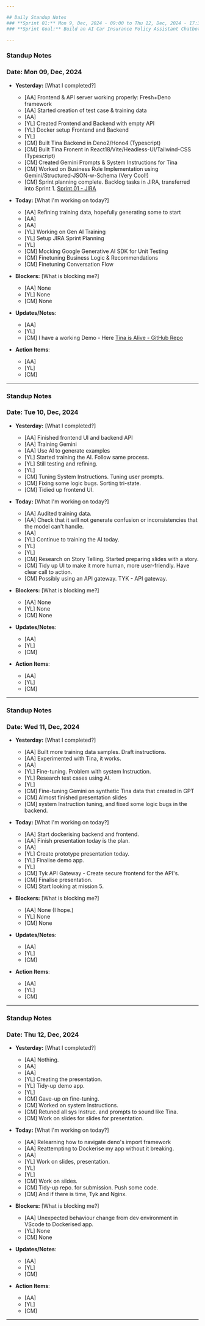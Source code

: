 ```yaml
---

## Daily Standup Notes  
### **Sprint 01:** Mon 9, Dec, 2024 - 09:00 to Thu 12, Dec, 2024 - 17:30
### **Sprint Goal:** Build an AI Car Insurance Policy Assistant Chatbot

---
```


### Standup Notes  
### **Date:** Mon 09, Dec, 2024

- **Yesterday:**  [What I completed?]
  - [AA] Frontend & API server working properly: Fresh+Deno framework
  - [AA] Started creation of test case & training data 
  - [AA] 
  - [YL] Created Frontend and Backend with empty API
  - [YL] Docker setup Frontend and Backend
  - [YL] 
  - [CM] Built Tina Backend in Deno2/Hono4 (Typescript)
  - [CM] Built Tina Fronent in React18/Vite/Headless-UI/Tailwind-CSS (Typescript)
  - [CM] Created Gemini Prompts & System Instructions for Tina
  - [CM] Worked on Business Rule Implementation using Gemini/Structured-JSON-w-Schema (Very Cool!)
  - [CM] Sprint planning complete. Backlog tasks in JIRA, transferred into Sprint 1. [Sprint 01 - JIRA](https://amielbenedict22.atlassian.net/jira/software/projects/M4/boards/2?sprints=8)

- **Today:**  [What I'm working on today?]
  - [AA] Refining training data, hopefully generating some to start
  - [AA] 
  - [AA] 
  - [YL] Working on Gen AI Training
  - [YL] Setup JIRA Sprint Planning
  - [YL] 
  - [CM] Mocking Google Generative AI SDK for Unit Testing
  - [CM] Finetuning Business Logic & Recommendations
  - [CM] Finetuning Conversation Flow

- **Blockers:**  [What is blocking me?] 
  - [AA] None
  - [YL] None
  - [CM] None

- **Updates/Notes**: 
  - [AA] 
  - [YL] 
  - [CM] I have a working Demo - Here [Tina is Alive - GitHub Repo](https://github.com/Astrotope/mr-level-05-fsd-mission-04-deno2-hono4-react18)

- **Action Items**: 
  - [AA] 
  - [YL] 
  - [CM] 

---

### Standup Notes  
### **Date:** Tue 10, Dec, 2024

- **Yesterday:**  [What I completed?]
  - [AA] Finished frontend UI and backend API
  - [AA] Training Gemini
  - [AA] Use AI to generate examples
  - [YL] Started training the AI. Follow same process.
  - [YL] Still testing and refining.
  - [YL] 
  - [CM] Tuning System Instructions. Tuning user prompts.
  - [CM] Fixing some logic bugs. Sorting tri-state.
  - [CM] Tidied up frontend UI.

- **Today:**  [What I'm working on today?]
  - [AA] Audited training data. 
  - [AA] Check that it will not generate confusion or inconsistencies that the model can't handle.
  - [AA] 
  - [YL] Continue to training the AI today.
  - [YL] 
  - [YL] 
  - [CM] Research on Story Telling. Started preparing slides with a story.
  - [CM] Tidy up UI to make it more human, more user-friendly. Have clear call to action.
  - [CM] Possibly using an API gateway. TYK - API gateway.

- **Blockers:**  [What is blocking me?] 
  - [AA] None
  - [YL] None
  - [CM] None

- **Updates/Notes**: 
  - [AA] 
  - [YL] 
  - [CM] 

- **Action Items**: 
  - [AA] 
  - [YL] 
  - [CM]

---

### Standup Notes  
### **Date:** Wed 11, Dec, 2024

- **Yesterday:**  [What I completed?]
  - [AA] Built more training data samples. Draft instructions.
  - [AA] Experimented with Tina, it works.
  - [AA] 
  - [YL] Fine-tuning. Problem with system Instruction.
  - [YL] Research test cases using AI.
  - [YL] 
  - [CM] Fine-tuning Gemini on synthetic Tina data that created in GPT
  - [CM] Almost finished presentation slides
  - [CM] system Instruction tuning, and fixed some logic bugs in the backend.

- **Today:**  [What I'm working on today?]
  - [AA] Start dockerising backend and frontend.
  - [AA] Finish presentation today is the plan.
  - [AA] 
  - [YL] Create prototype presentation today.
  - [YL] Finalise demo app.
  - [YL] 
  - [CM] Tyk API Gateway - Create secure frontend for the API's.
  - [CM] Finalise presentation.
  - [CM] Start looking at mission 5.

- **Blockers:**  [What is blocking me?] 
  - [AA] None (I hope.)
  - [YL] None
  - [CM] None

- **Updates/Notes**: 
  - [AA] 
  - [YL] 
  - [CM] 

- **Action Items**: 
  - [AA] 
  - [YL] 
  - [CM]

---

### Standup Notes  
### **Date:** Thu 12, Dec, 2024

- **Yesterday:**  [What I completed?]
  - [AA] Nothing.
  - [AA] 
  - [AA] 
  - [YL] Creating the presentation.
  - [YL] Tidy-up demo app.
  - [YL] 
  - [CM] Gave-up on fine-tuning.
  - [CM] Worked on system Instructions.
  - [CM] Retuned all sys Instruc. and prompts to sound like Tina.
  - [CM] Work on slides for slides for presentation.

- **Today:**  [What I'm working on today?]
  - [AA] Relearning how to navigate deno's import framework
  - [AA] Reattempting to Dockerise my app without it breaking.
  - [AA] 
  - [YL] Work on slides, presentation.
  - [YL] 
  - [YL] 
  - [CM] Work on sildes.
  - [CM] Tidy-up repo. for submission. Push some code.
  - [CM] And if there is time, Tyk and Nginx.

- **Blockers:**  [What is blocking me?] 
  - [AA] Unexpected behaviour change from dev environment in VScode to Dockerised app.
  - [YL] None
  - [CM] None

- **Updates/Notes**: 
  - [AA] 
  - [YL] 
  - [CM] 

- **Action Items**: 
  - [AA] 
  - [YL] 
  - [CM] 

---
